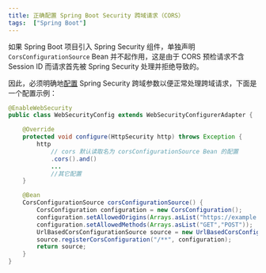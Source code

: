 ```yaml
---
title: 正确配置 Spring Boot Security 跨域请求（CORS）
tags:  ["Spring Boot"]
---
```


如果 Spring Boot 项目引入 Spring Security 组件，单独声明 `CorsConfigurationSource` Bean 并不起作用，这是由于 CORS 预检请求不含 Session ID 而请求首先被 Spring Security 处理并拒绝导致的。

因此，必须明确地[配置](https://docs.spring.io/spring-security/site/docs/5.0.0.RELEASE/reference/htmlsingle/#cors) Spring Security 跨域参数以便正常处理跨域请求，下面是一个配置示例：

```java
@EnableWebSecurity
public class WebSecurityConfig extends WebSecurityConfigurerAdapter {

	@Override
	protected void configure(HttpSecurity http) throws Exception {
		http
			// cors 默认读取名为 corsConfigurationSource Bean 的配置
			.cors().and()
			...
			//其它配置
	}

	@Bean
	CorsConfigurationSource corsConfigurationSource() {
		CorsConfiguration configuration = new CorsConfiguration();
		configuration.setAllowedOrigins(Arrays.asList("https://example.com"));
		configuration.setAllowedMethods(Arrays.asList("GET","POST"));
		UrlBasedCorsConfigurationSource source = new UrlBasedCorsConfigurationSource();
		source.registerCorsConfiguration("/**", configuration);
		return source;
	}
}
```
